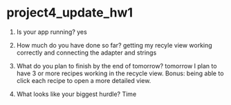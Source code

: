 # project4_update_hw1

1. Is your app running?
yes

2. How much do you have done so far?
getting my recyle view working correctly and connecting the adapter and strings

3. What do you plan to finish by the end of tomorrow?
tomorrow I plan to have 3 or more recipes working in the recycle view. Bonus: being able to click each recipe to open a more detailed view. 

4. What looks like your biggest hurdle?
Time 
